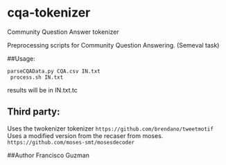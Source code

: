 # cqa-tokenizer
Community Question Answer tokenizer

Preprocessing scripts for Community Question Answering. (Semeval task)

##Usage:

  ```
  parseCQAData.py CQA.csv IN.txt
   process.sh IN.txt
 ```

 results will be in IN.txt.tc

## Third party:
Uses the twokenizer tokenizer `https://github.com/brendano/tweetmotif`
Uses a modified version from the recaser from moses. `https://github.com/moses-smt/mosesdecoder`


##Author
Francisco Guzman
